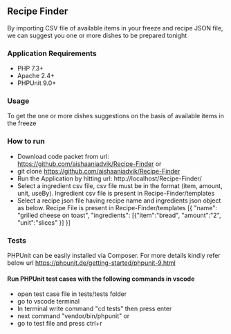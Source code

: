 ## Recipe Finder
By importing CSV file of available items in your freeze and recipe JSON file, we can suggest you one or more dishes to be prepared tonight


### Application Requirements
- PHP 7.3+ 
- Apache 2.4+
- PHPUnit 9.0+


### Usage
To get the one or more dishes suggestions on the basis of available items in the freeze


### How to run
- Download code packet from url: https://github.com/aishaaniadvik/Recipe-Finder
  or 
- git clone https://github.com/aishaaniadvik/Recipe-Finder
- Run the Application by hitting url: http://localhost/Recipe-Finder/
- Select a ingredient csv file, csv file must be in the format (item, amount, unit, useBy). Ingredient csv file is present in Recipe-Finder/templates 
- Select a recipe json file having recipe name and ingredients json object as below. Recipe File is present in Recipe-Finder/templates
   [{ "name": "grilled cheese on toast", "ingredients": [{"item":"bread", "amount":"2", "unit":"slices" }] }]


### Tests
PHPUnit can be easily installed via Composer. For more details kindly refer below url
https://phpunit.de/getting-started/phpunit-9.html 

#### Run PHPUnit test cases with the following commands in vscode
  - open test case file in tests/tests folder
  - go to vscode terminal 
  - In terminal write command "cd tests" then press enter
  - next command "vendor/bin/phpunit"
    or
  - go to test file and press ctrl+r 



